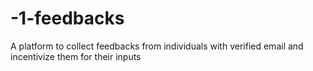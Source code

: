 # -1-feedbacks
A platform to collect feedbacks from individuals with verified email and incentivize them for their inputs

